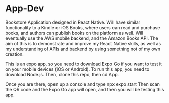 # App-Dev
 Bookstore Application designed in React Native. 
 Will have similar functionality to a Kindle or iOS Books, where users can read and purchase books, and authors can publish books on the platform as well.
 Will eventually use the AWS mobile backend, and the Amazon Books API. 
 The aim of this is to demonstrate and improve my React Native skills, as well as my understanding of APIs and backend by using something not of my own creation. 

 
This is an expo app, so you need to download Expo Go if you want to test it on your mobile devices (iOS or Android).
To run this app, you need to download Node.js. 
Then, clone this repo, then cd App.

Once you are there, open up a console and type 
npx expo start
Then scan the QR code and the Expo Go app will open, and then you will be testing this app. 
